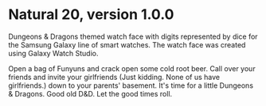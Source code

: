# Natural 20, version 1.0.0
Dungeons &amp; Dragons themed watch face with digits represented by dice for the Samsung Galaxy line of smart watches. The watch face was created using Galaxy Watch Studio.

Open a bag of Funyuns and crack open some cold root beer. Call over your friends and invite your girlfriends (Just kidding. None of us have girlfriends.) down to your parents' basement. It's time for a little Dungeons & Dragons. Good old D&D. Let the good times roll.
